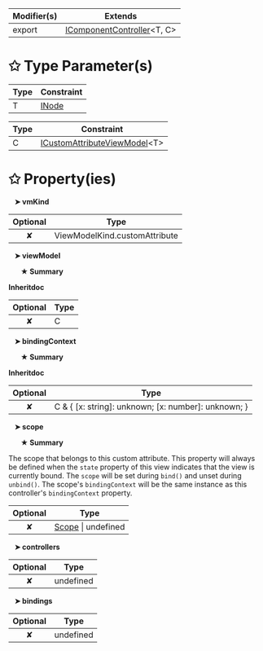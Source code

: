 | Modifier(s)                            | Extends                                    |
|----------------------------------------|--------------------------------------------|
| export | [IComponentController](/runtime/interface/lifecycle/icomponentcontroller.md)&lt;T, C&gt; |

# &#10025; Type Parameter(s)

| Type | Constraint                               |
| ---- | ---------------------------------------- |
| T    | [INode](/runtime/interface/dom/inode.md) |

| Type | Constraint                                                                                      |
| ---- | ----------------------------------------------------------------------------------------------- |
| C    | [ICustomAttributeViewModel](/runtime/interface/lifecycle/icustomattributeviewmodel.md)&lt;T&gt; |

# &#10025; Property(ies)

&nbsp;&nbsp; **&#10148; vmKind**

| Optional                           | Type                         |
|:----------------------------------:|------------------------------|
| ✘ | ViewModelKind.customAttribute |

&nbsp;&nbsp; **&#10148; viewModel**

&nbsp;&nbsp;&nbsp;&nbsp;&nbsp; **&#9733; Summary**

**Inheritdoc**

| Optional                           | Type                         |
|:----------------------------------:|------------------------------|
| ✘ | C |

&nbsp;&nbsp; **&#10148; bindingContext**

&nbsp;&nbsp;&nbsp;&nbsp;&nbsp; **&#9733; Summary**

**Inheritdoc**

| Optional                           | Type                         |
|:----------------------------------:|------------------------------|
| ✘ | C & { [x: string]: unknown; [x: number]: unknown; } |

&nbsp;&nbsp; **&#10148; scope**

&nbsp;&nbsp;&nbsp;&nbsp;&nbsp; **&#9733; Summary**

The scope that belongs to this custom attribute. This property will always be defined when the `state` property of this view indicates that the view is currently bound.
The `scope` will be set during `bind()` and unset during `unbind()`.
The scope's `bindingContext` will be the same instance as this controller's `bindingContext` property.

| Optional                           | Type                         |
|:----------------------------------:|------------------------------|
| ✘ | [Scope](/runtime/observation/class/binding-context/scope.md) &#124; undefined |

&nbsp;&nbsp; **&#10148; controllers**

| Optional                           | Type                         |
|:----------------------------------:|------------------------------|
| ✘ | undefined |

&nbsp;&nbsp; **&#10148; bindings**

| Optional                           | Type                         |
|:----------------------------------:|------------------------------|
| ✘ | undefined |